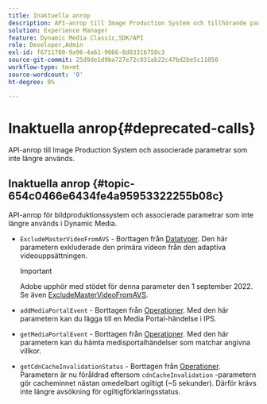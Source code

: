 ```yaml
---
title: Inaktuella anrop
description: API-anrop till Image Production System och tillhörande parametrar som inte längre används eller stöds i Dynamic Media.
solution: Experience Manager
feature: Dynamic Media Classic,SDK/API
role: Developer,Admin
exl-id: f6711780-9a96-4a61-9066-8d83316758c3
source-git-commit: 25d9de1d9ba727e72c031ab22c47bd2be5c11050
workflow-type: tm+mt
source-wordcount: '0'
ht-degree: 0%

---
```


# Inaktuella anrop{#deprecated-calls}

API-anrop till Image Production System och associerade parametrar som inte längre används.

## Inaktuella anrop {#topic-654c0466e6434fe4a95953322255b08c}

API-anrop för bildproduktionssystem och associerade parametrar som inte längre används i Dynamic Media.

* `ExcludeMasterVideoFromAVS` - Borttagen från [Datatyper](/help/aem-ips-api/types/c-data-types/c-data-types.md). Den här parametern exkluderade den primära videon från den adaptiva videouppsättningen.
   >[!IMPORTANT]
   >
   >Adobe upphör med stödet för denna parameter den 1 september 2022. Se även [ExcludeMasterVideoFromAVS](/help/aem-ips-api/types/c-data-types/r-exclude-master-video-from-avs.md).

* `addMediaPortalEvent` - Borttagen från [Operationer](/help/aem-ips-api/operations/c-operations-intro/c-operations-intro.md). Med den här parametern kan du lägga till en Media Portal-händelse i IPS.
* `getMediaPortalEvent` - Borttagen från [Operationer](/help/aem-ips-api/operations/c-operations-intro/c-operations-intro.md). Med den här parametern kan du hämta medisportalhändelser som matchar angivna villkor.
* `getCdnCacheInvalidationStatus` - Borttagen från [Operationer](/help/aem-ips-api/operations/c-operations-intro/c-operations-intro.md). Parametern är nu föråldrad eftersom `cdnCacheInvalidation` -parametern gör cacheminnet nästan omedelbart ogiltigt (~5 sekunder). Därför krävs inte längre avsökning för ogiltigförklaringsstatus.
